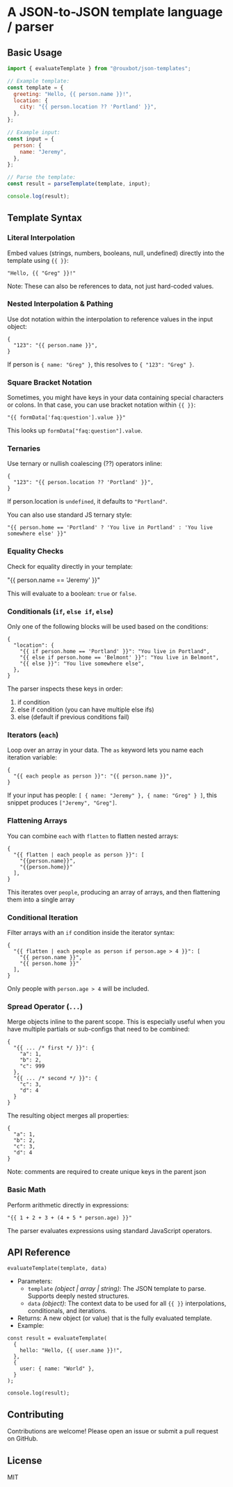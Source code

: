 # A JSON-to-JSON template language / parser

## Basic Usage

```javascript
import { evaluateTemplate } from "@rouxbot/json-templates";

// Example template:
const template = {
  greeting: "Hello, {{ person.name }}!",
  location: {
    city: "{{ person.location ?? 'Portland' }}",
  },
};

// Example input:
const input = {
  person: {
    name: "Jeremy",
  },
};

// Parse the template:
const result = parseTemplate(template, input);

console.log(result);
```

## Template Syntax

### Literal Interpolation

Embed values (strings, numbers, booleans, null, undefined) directly into the template using `{{ }}`:

```
"Hello, {{ "Greg" }}!"
```

Note: These can also be references to data, not just hard-coded values.

### Nested Interpolation & Pathing

Use dot notation within the interpolation to reference values in the input object:

```
{
  "123": "{{ person.name }}",
}
```

If person is `{ name: "Greg" }`, this resolves to `{ "123": "Greg" }`.

### Square Bracket Notation

Sometimes, you might have keys in your data containing special characters or colons. In that case, you can use bracket notation within `{{ }}`:

```
"{{ formData['faq:question'].value }}"
```

This looks up `formData["faq:question"].value`.

### Ternaries

Use ternary or nullish coalescing (??) operators inline:

```
{
  "123": "{{ person.location ?? 'Portland' }}",
}
```

If person.location is `undefined`, it defaults to `"Portland"`.

You can also use standard JS ternary style:

```
"{{ person.home == 'Portland' ? 'You live in Portland' : 'You live somewhere else' }}"
```

### Equality Checks

Check for equality directly in your template:

"{{ person.name == 'Jeremy' }}"

This will evaluate to a boolean: `true` or `false`.

### Conditionals (`if`, `else if`, `else`)

Only one of the following blocks will be used based on the conditions:

```
{
  "location": {
    "{{ if person.home == 'Portland' }}": "You live in Portland",
    "{{ else if person.home == 'Belmont' }}": "You live in Belmont",
    "{{ else }}": "You live somewhere else",
  },
}
```

The parser inspects these keys in order:

1. if condition
2. else if condition (you can have multiple else ifs)
3. else (default if previous conditions fail)

### Iterators (`each`)

Loop over an array in your data. The `as` keyword lets you name each iteration variable:

```
{
  "{{ each people as person }}": "{{ person.name }}",
}
```

If your input has people: `[ { name: "Jeremy" }, { name: "Greg" } ]`, this snippet produces `["Jeremy", "Greg"]`.

### Flattening Arrays

You can combine `each` with `flatten` to flatten nested arrays:

```
{
  "{{ flatten | each people as person }}": [
    "{{person.name}}",
    "{{person.home}}"
  ],
}
```

This iterates over `people`, producing an array of arrays, and then flattening them into a single array

### Conditional Iteration

Filter arrays with an `if` condition inside the iterator syntax:

```
{
  "{{ flatten | each people as person if person.age > 4 }}": [
    "{{ person.name }}",
    "{{ person.home }}"
  ],
}
```

Only people with `person.age > 4` will be included.

### Spread Operator (`...`)

Merge objects inline to the parent scope. This is especially useful when you have multiple partials or sub-configs that need to be combined:

```
{
  "{{ ... /* first */ }}": {
    "a": 1,
    "b": 2,
    "c": 999
  },
  "{{ ... /* second */ }}": {
    "c": 3,
    "d": 4
  }
}
```

The resulting object merges all properties:

```
{
  "a": 1,
  "b": 2,
  "c": 3,
  "d": 4
}
```

Note: comments are required to create unique keys in the parent json

### Basic Math

Perform arithmetic directly in expressions:

```
"{{ 1 + 2 + 3 + (4 + 5 * person.age) }}"
```

The parser evaluates expressions using standard JavaScript operators.

## API Reference

`evaluateTemplate(template, data)`

- Parameters:
  - `template` _(object | array | string)_: The JSON template to parse. Supports deeply nested structures.
  - `data` _(object)_: The context data to be used for all `{{ }}` interpolations, conditionals, and iterations.
- Returns: A new object (or value) that is the fully evaluated template.
- Example:

```
const result = evaluateTemplate(
  {
    hello: "Hello, {{ user.name }}!",
  },
  {
    user: { name: "World" },
  }
);

console.log(result);
```

## Contributing

Contributions are welcome! Please open an issue or submit a pull request on GitHub.

## License

MIT
